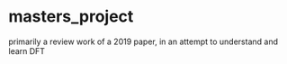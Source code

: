 # masters_project
primarily a review work of a 2019 paper, in an attempt to understand and learn DFT 
